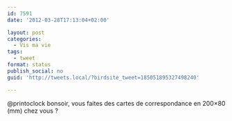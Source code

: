 ```yaml
---
id: 7591
date: '2012-03-28T17:13:04+02:00'

layout: post
categories:
  - Vis ma vie
tags:
  - tweet
format: status
publish_social: no
guid: 'http://tweets.local/?birdsite_tweet=185051895327498240'

---
```


@printoclock bonsoir, vous faites des cartes de correspondance en 200×80 (mm) chez vous ?